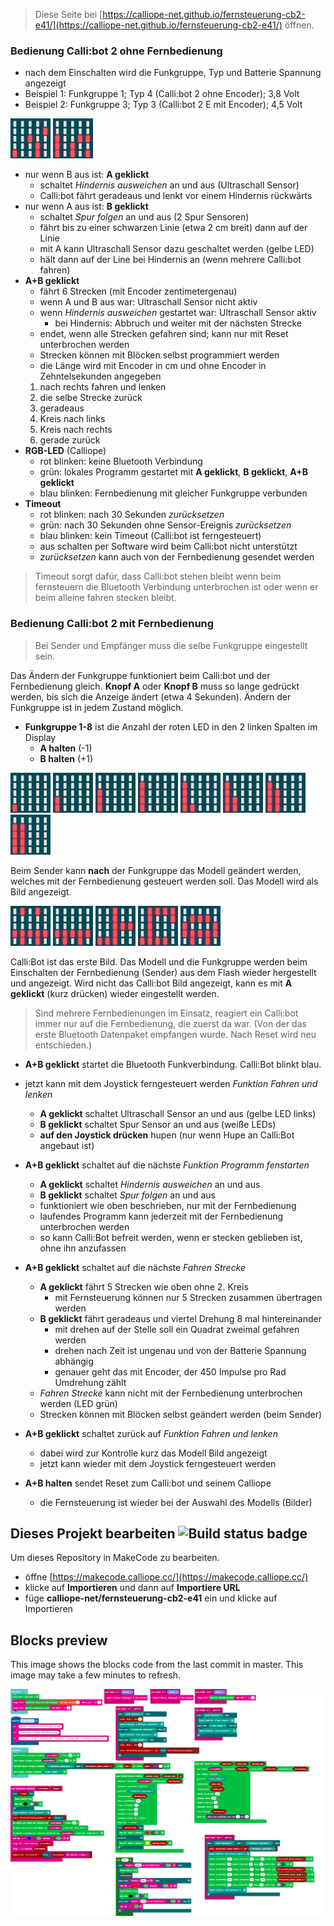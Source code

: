 
> Diese Seite bei [https://calliope-net.github.io/fernsteuerung-cb2-e41/](https://calliope-net.github.io/fernsteuerung-cb2-e41/) öffnen.

### Bedienung Calli:bot 2 ohne Fernbedienung

* nach dem Einschalten wird die Funkgruppe, Typ und Batterie Spannung angezeigt
* Beispiel 1: Funkgruppe 1; Typ 4 (Calli:bot 2 ohne Encoder); 3,8 Volt
* Beispiel 2: Funkgruppe 3; Typ 3 (Calli:bot 2 E mit Encoder); 4,5 Volt

![](png/f1_cb2a_v38.png) ![](png/f3_cb2e_v45.png)

* nur wenn B aus ist: **A geklickt**
  * schaltet *Hindernis ausweichen* an und aus (Ultraschall Sensor)
  * Calli:bot fährt geradeaus und lenkt vor einem Hindernis rückwärts
* nur wenn A aus ist: **B geklickt**
  * schaltet *Spur folgen* an und aus (2 Spur Sensoren)
  * fährt bis zu einer schwarzen Linie (etwa 2 cm breit) dann auf der Linie
  * mit A kann Ultraschall Sensor dazu geschaltet werden (gelbe LED)
  * hält dann auf der Line bei Hindernis an (wenn mehrere Calli:bot fahren)
* **A+B geklickt**
  * fährt 6 Strecken (mit Encoder zentimetergenau)
  * wenn A und B aus war: Ultraschall Sensor nicht aktiv
  * wenn *Hindernis ausweichen* gestartet war: Ultraschall Sensor aktiv
    * bei Hindernis: Abbruch und weiter mit der nächsten Strecke
  * endet, wenn alle Strecken gefahren sind; kann nur mit Reset unterbrochen werden
  * Strecken können mit Blöcken selbst programmiert werden
  * die Länge wird mit Encoder in cm und ohne Encoder in Zehntelsekunden angegeben
  1. nach rechts fahren und lenken
  2. die selbe Strecke zurück
  3. geradeaus
  4. Kreis nach links
  5. Kreis nach rechts
  6. gerade zurück
* **RGB-LED** (Calliope)
  * rot blinken: keine Bluetooth Verbindung
  * grün: lokales Programm gestartet mit **A geklickt**, **B geklickt**, **A+B geklickt**
  * blau blinken: Fernbedienung mit gleicher Funkgruppe verbunden
* **Timeout**
  * rot blinken: nach 30 Sekunden *zurücksetzen*
  * grün: nach 30 Sekunden ohne Sensor-Ereignis *zurücksetzen*
  * blau blinken: kein Timeout (Calli:bot ist ferngesteuert)
  * aus schalten per Software wird beim Calli:bot nicht unterstützt
  * *zurücksetzen* kann auch von der Fernbedienung gesendet werden

> Timeout sorgt dafür, dass Calli:bot stehen bleibt wenn beim fernsteuern die Bluetooth Verbindung unterbrochen ist
> oder wenn er beim alleine fahren stecken bleibt.

### Bedienung Calli:bot 2 mit Fernbedienung

> Bei Sender und Empfänger muss die selbe Funkgruppe eingestellt sein.

Das Ändern der Funkgruppe funktioniert beim Calli:bot und der Fernbedienung gleich. **Knopf A** oder **Knopf B** muss so lange gedrückt werden, 
bis sich die Anzeige ändert (etwa 4 Sekunden). Ändern der Funkgruppe ist in jedem Zustand möglich.

* **Funkgruppe 1-8** ist die Anzahl der roten LED in den 2 linken Spalten im Display
  *  **A halten** (-1)
  *  **B halten** (+1)

![](png/f1.png) ![](png/f2.png) ![](png/f3.png) ![](png/f4.png) ![](png/f5.png) ![](png/f6.png) ![](png/f7.png) ![](png/f8.png)

Beim Sender kann **nach** der Funkgruppe das Modell geändert werden, welches mit der Fernbedienung gesteuert werden soll.
Das Modell wird als Bild angezeigt. 

![](png/m_callibot.png) ![](png/m_sensoren.png) ![](png/m_gabelstapler.png) ![](png/m_kran.png) ![](png/m_car4.png)

Calli:Bot ist das erste Bild. Das Modell und die Funkgruppe werden beim Einschalten der Fernbedienung (Sender) aus dem Flash wieder hergestellt und angezeigt.
Wird nicht das Calli:bot Bild angezeigt, kann es mit **A geklickt** (kurz drücken) wieder eingestellt werden.

> Sind mehrere Fernbedienungen im Einsatz, reagiert ein Calli:bot immer nur auf die Fernbedienung, die zuerst da war.
> (Von der das erste Bluetooth Datenpaket empfangen wurde. Nach Reset wird neu entschieden.)

* **A+B geklickt** startet die Bluetooth Funkverbindung. Calli:Bot blinkt blau.
* jetzt kann mit dem Joystick ferngesteuert werden *Funktion Fahren und lenken*
  * **A geklickt** schaltet Ultraschall Sensor an und aus (gelbe LED links)
  * **B geklickt** schaltet Spur Sensor an und aus (weiße LEDs)
  * **auf den Joystick drücken** hupen (nur wenn Hupe an Calli:Bot angebaut ist)

* **A+B geklickt** schaltet auf die nächste *Funktion Programm fenstarten*
  * **A geklickt** schaltet *Hindernis ausweichen* an und aus
  * **B geklickt** schaltet *Spur folgen* an und aus
  * funktioniert wie oben beschrieben, nur mit der Fernbedienung
  * laufendes Programm kann jederzeit mit der Fernbedienung unterbrochen werden
  * so kann Calli:Bot befreit werden, wenn er stecken geblieben ist, ohne ihn anzufassen

* **A+B geklickt** schaltet auf die nächste *Fahren Strecke*
  * **A geklickt** fährt 5 Strecken wie oben ohne 2. Kreis
    * mit Fernsteuerung können nur 5 Strecken zusammen übertragen werden
  * **B geklickt** fährt geradeaus und viertel Drehung 8 mal hintereinander
    * mit drehen auf der Stelle soll ein Quadrat zweimal gefahren werden
    * drehen nach Zeit ist ungenau und von der Batterie Spannung abhängig
    * genauer geht das mit Encoder, der 450 Impulse pro Rad Umdrehung zählt
  * *Fahren Strecke* kann nicht mit der Fernbedienung unterbrochen werden (LED grün)
  * Strecken können mit Blöcken selbst geändert werden (beim Sender)

* **A+B geklickt** schaltet zurück auf *Funktion Fahren und lenken*
  * dabei wird zur Kontrolle kurz das Modell Bild angezeigt
  * jetzt kann wieder mit dem Joystick ferngesteuert werden

* **A+B halten** sendet Reset zum Calli:bot und seinem Calliope
  * die Fernsteuerung ist wieder bei der Auswahl des Modells (Bilder)


## Dieses Projekt bearbeiten ![Build status badge](https://github.com/calliope-net/fernsteuerung-cb2-e41/workflows/MakeCode/badge.svg)

Um dieses Repository in MakeCode zu bearbeiten.

* öffne [https://makecode.calliope.cc/](https://makecode.calliope.cc/)
* klicke auf **Importieren** und dann auf **Importiere URL**
* füge **calliope-net/fernsteuerung-cb2-e41** ein und klicke auf Importieren

## Blocks preview

This image shows the blocks code from the last commit in master.
This image may take a few minutes to refresh.

![A rendered view of the blocks](https://github.com/calliope-net/fernsteuerung-cb2-e41/raw/master/.github/makecode/blocks.png)

